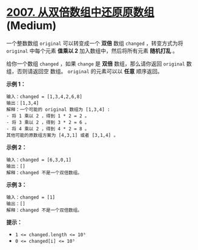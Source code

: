# [2007. 从双倍数组中还原原数组][link] (Medium)

[link]: https://leetcode.cn/problems/find-original-array-from-doubled-array/

一个整数数组 `original` 可以转变成一个 **双倍** 数组 `changed` ，转变方式为将 `original` 中每个元素 
**值乘以 2** 加入数组中，然后将所有元素 **随机打乱** 。

给你一个数组 `changed` ，如果 `change` 是 **双倍** 数组，那么请你返回 `original` 数组，否则请返回空
数组。 `original` 的元素可以以 **任意** 顺序返回。

**示例 1：**

```
输入：changed = [1,3,4,2,6,8]
输出：[1,3,4]
解释：一个可能的 original 数组为 [1,3,4] :
- 将 1 乘以 2 ，得到 1 * 2 = 2 。
- 将 3 乘以 2 ，得到 3 * 2 = 6 。
- 将 4 乘以 2 ，得到 4 * 2 = 8 。
其他可能的原数组方案为 [4,3,1] 或者 [3,1,4] 。
```

**示例 2：**

```
输入：changed = [6,3,0,1]
输出：[]
解释：changed 不是一个双倍数组。
```

**示例 3：**

```
输入：changed = [1]
输出：[]
解释：changed 不是一个双倍数组。
```

**提示：**

- `1 <= changed.length <= 10⁵`
- `0 <= changed[i] <= 10⁵`
